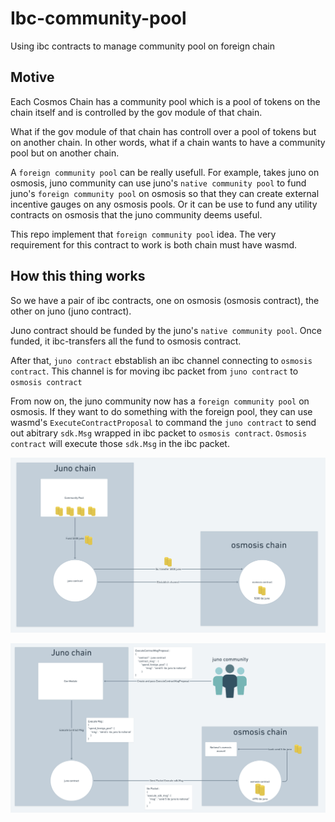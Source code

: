 # Ibc-community-pool
Using ibc contracts to manage community pool on foreign chain

## Motive
Each Cosmos Chain has a community pool which is a pool of tokens on the chain itself and is controlled by the gov module of that chain.

What if the gov module of that chain has controll over a pool of tokens but on another chain. In other words, what if a chain wants to have a community pool but on another chain. 

A `foreign community pool` can be really usefull. For example, takes juno on osmosis, juno community can use juno's `native community pool` to fund juno's `foreign community pool` on osmosis so that they can create external incentive gauges on any osmosis pools. Or it can be use to fund any utility contracts on osmosis that the juno community deems useful.

This repo implement that `foreign community pool` idea. The very requirement for this contract to work is both chain must have wasmd.

## How this thing works
So we have a pair of ibc contracts, one on osmosis (osmosis contract), the other on juno (juno contract).

Juno contract should be funded by the juno's `native community pool`. Once funded, it ibc-transfers all the fund to osmosis contract.

After that, `juno contract` ebstablish an ibc channel connecting to `osmosis contract`. This channel is for moving ibc packet from `juno contract` to `osmosis contract`

From now on, the juno community now has a `foreign community pool` on osmosis. If they want to do something with the foreign pool, they can use wasmd's `ExecuteContractProposal` to command the `juno contract` to send out abitrary `sdk.Msg` wrapped in ibc packet to `osmosis contract`. `Osmosis contract` will execute those `sdk.Msg` in the ibc packet.

![Alt text](Ibc-community1.png?raw=true "Title")

![Alt text](Ibc-community-2.png?raw=true "Title")






